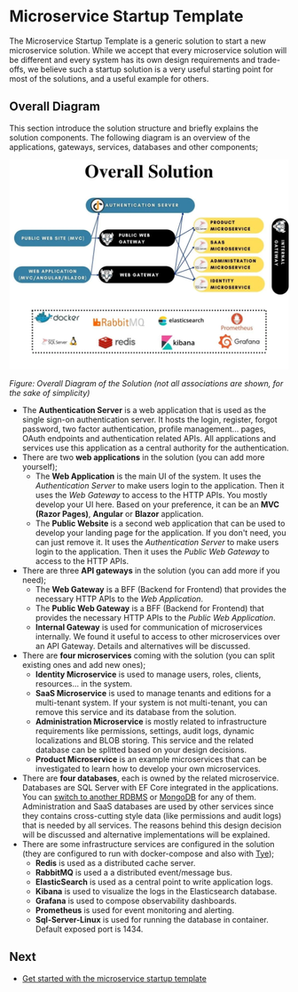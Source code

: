 # Microservice Startup Template

The Microservice Startup Template is a generic solution to start a new microservice solution. While we accept that every microservice solution will be different and every system has its own design requirements and trade-offs, we believe such a startup solution is a very useful starting point for most of the solutions, and a useful example for others.

## Overall Diagram

This section introduce the solution structure and briefly explains the solution components. The following diagram is an overview of the applications, gateways, services, databases and other components;

![microservice-template-main-diagram](../../images/microservice-template-main-diagram.jpg)

*Figure: Overall Diagram of the Solution (not all associations are shown, for the sake of simplicity)*

* The **Authentication Server** is a web application that is used as the single sign-on authentication server. It hosts the login, register, forgot password, two factor authentication, profile management... pages, OAuth endpoints and authentication related APIs. All applications and services use this application as a central authority for the authentication.
* There are two **web applications** in the solution (you can add more yourself);
  * The **Web Application** is the main UI of the system. It uses the *Authentication Server* to make users login to the application. Then it uses the *Web Gateway* to access to the HTTP APIs. You mostly develop your UI here. Based on your preference, it can be an **MVC (Razor Pages)**, **Angular** or **Blazor** application.
  * The **Public Website** is a second web application that can be used to develop your landing page for the application. If you don't need, you can just remove it. It uses the *Authentication Server* to make users login to the application. Then it uses the *Public Web Gateway* to access to the HTTP APIs.
* There are three **API gateways** in the solution (you can add more if you need);
  * The **Web Gateway** is a BFF (Backend for Frontend) that provides the necessary HTTP APIs to the *Web Application*.
  * The **Public Web Gateway** is a BFF (Backend for Frontend) that provides the necessary HTTP APIs to the *Public Web Application*.
  * **Internal Gateway** is used for communication of microservices internally. We found it useful to access to other microservices over an API Gateway. Details and alternatives will be discussed.
* There are **four microservices** coming with the solution (you can split existing ones and add new ones);
  * **Identity Microservice** is used to manage users, roles, clients, resources... in the system.
  * **SaaS Microservice** is used to manage tenants and editions for a multi-tenant system. If your system is not multi-tenant, you can remove this service and its database from the solution.
  * **Administration Microservice** is mostly related to infrastructure requirements like permissions, settings, audit logs, dynamic localizations and BLOB storing. This service and the related database can be splitted based on your design decisions.
  * **Product Microservice** is an example microservices that can be investigated to learn how to develop your own microservices.
* There are **four databases**, each is owned by the related microservice. Databases are SQL Server with EF Core integrated in the applications. You can [switch to another RDBMS](https://docs.abp.io/en/abp/latest/Entity-Framework-Core-Other-DBMS) or [MongoDB](https://docs.abp.io/en/abp/latest/MongoDB) for any of them. Administration and SaaS databases are used by other services since they contains cross-cutting style data (like permissions and audit logs) that is needed by all services. The reasons behind this design decision will be discussed and alternative implementations will be explained.
* There are some infrastructure services are configured in the solution (they are configured to run with docker-compose and also with [Tye](https://github.com/dotnet/tye));
  * **Redis** is used as a distributed cache server.
  * **RabbitMQ** is used a a distributed event/message bus.
  * **ElasticSearch** is used as a central point to write application logs.
  * **Kibana** is used to visualize the logs in the Elasticsearch database.
  * **Grafana** is used to compose observability dashboards.
  * **Prometheus** is used for event monitoring and alerting.
  * **Sql-Server-Linux** is used for running the database in container. Default exposed port is 1434.

## Next

* [Get started with the microservice startup template](get-started.md)